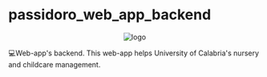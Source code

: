 # passidoro_web_app_backend


<p align="center">
  <img src="https://i.ibb.co/NjK5FTK/fourth-logo.png" alt="logo"/>
</p>
 💻Web-app's backend. This web-app helps University of Calabria's nursery and childcare management.
